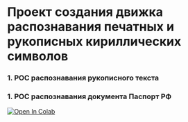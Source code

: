 # Проект создания движка распознавания печатных и рукописных кириллических символов

### 1. POC распознавания рукописного текста


### 1. POC распознавания документа Паспорт РФ


[![Open In Colab](https://colab.research.google.com/assets/colab-badge.svg)](https://colab.research.google.com/github/DmitriyKhodykin/JobSalaryPrediction/blob/master/model/JSP_Model.ipynb)
